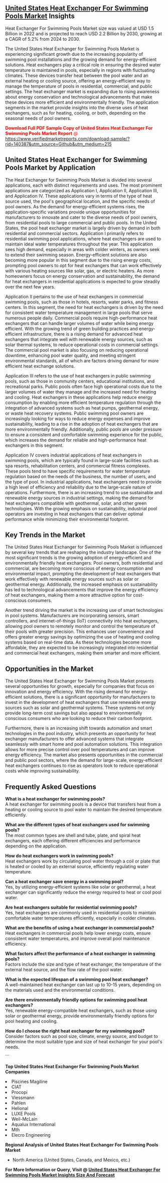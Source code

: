 <h2><a href="https://www.verifiedmarketreports.com/download-sample/?rid=140387&amp;utm_source=Github&amp;utm_medium=215" target="_blank">United States Heat Exchanger For Swimming Pools Market</a> Insights</h2><p>Heat Exchanger For Swimming Pools Market size was valued at USD 1.5 Billion in 2022 and is projected to reach USD 2.2 Billion by 2030, growing at a CAGR of 5.2% from 2024 to 2030.</p><p> <p>The United States Heat Exchanger for Swimming Pools Market is experiencing significant growth due to the increasing popularity of swimming pool installations and the growing demand for energy-efficient solutions. Heat exchangers play a critical role in ensuring the desired water temperature is maintained in pools, especially in regions with fluctuating climates. These devices transfer heat between the pool water and an external heating or cooling source, offering an energy-efficient way to manage the temperature of pools in residential, commercial, and public settings. The heat exchanger market is expanding due to rising awareness about energy conservation and technological advancements that make these devices more efficient and environmentally friendly. The application segments in the market provide insights into the diverse uses of heat exchangers, such as for heating, cooling, or both, depending on the seasonal needs of pool owners. <p><span class=""><span style="color: #ff0000;"><strong>Download Full PDF Sample Copy of United States Heat Exchanger For Swimming Pools Market Report</strong> @ </span><a href="https://www.verifiedmarketreports.com/download-sample/?rid=140387&amp;utm_source=Github&amp;utm_medium=215" target="_blank">https://www.verifiedmarketreports.com/download-sample/?rid=140387&amp;utm_source=Github&amp;utm_medium=215</a></span></p></p> <h2>United States Heat Exchanger for Swimming Pools Market by Application</h2> <p>The Heat Exchanger for Swimming Pools Market is divided into several applications, each with distinct requirements and uses. The most prominent applications are categorized as Application I, Application II, Application III, and Application IV. These applications vary in terms of the type of heat source used, the pool's geographical location, and the specific needs of pool owners. As the demand for energy-efficient systems rises, the application-specific variations provide unique opportunities for manufacturers to innovate and cater to the diverse needs of pool owners, from residential pools to large commercial and public pools. In the United States, the pool heat exchanger market is largely driven by demand in both residential and commercial sectors. Application I primarily refers to residential swimming pool applications, where heat exchangers are used to maintain ideal water temperatures throughout the year. This application sees high demand, especially in areas with colder winters, as owners seek to extend their swimming season. Energy-efficient solutions are also becoming more popular in this segment due to the rising energy costs, prompting pool owners to opt for heat exchangers that can work effectively with various heating sources like solar, gas, or electric heaters. As more homeowners focus on energy conservation and sustainability, the demand for heat exchangers in residential applications is expected to grow steadily over the next few years.</p> <p>Application II pertains to the use of heat exchangers in commercial swimming pools, such as those in hotels, resorts, water parks, and fitness centers. In this segment, the need for heat exchangers is driven by the need for consistent water temperature management in large pools that serve numerous people daily. Commercial pools require high-performance heat exchangers that can handle larger volumes of water while being energy efficient. With the growing trend of green building practices and energy-efficient infrastructure, there is a rising demand for advanced heat exchangers that integrate well with renewable energy sources, such as solar thermal systems, to reduce operational costs in commercial settings. The commercial pool market is also focusing on reducing operational downtime, enhancing pool water quality, and meeting stringent environmental standards, all of which are factors driving demand for more efficient heat exchange solutions.</p> <p>Application III refers to the use of heat exchangers in public swimming pools, such as those in community centers, educational institutions, and recreational parks. Public pools often face high operational costs due to the larger volumes of water they manage and the increased need for heating and cooling. Heat exchangers in these applications help reduce energy consumption by enabling more efficient temperature regulation through the integration of advanced systems such as heat pumps, geothermal energy, or waste heat recovery systems. Public swimming pool owners are increasingly looking for ways to reduce energy expenses and improve sustainability, leading to a rise in the adoption of heat exchangers that are more environmentally friendly. Additionally, public pools are under pressure to ensure a consistent and comfortable swimming experience for the public, which increases the demand for reliable and high-performance heat exchangers in this segment.</p> <p>Application IV covers industrial applications of heat exchangers in swimming pools, which are typically found in large-scale facilities such as spa resorts, rehabilitation centers, and commercial fitness complexes. These pools tend to have specific requirements for water temperature regulation based on the needs of the business, the number of users, and the type of pool. In industrial applications, heat exchangers need to provide a high level of efficiency and reliability due to the large-scale nature of operations. Furthermore, there is an increasing trend to use sustainable and renewable energy sources in industrial settings, making the demand for heat exchangers compatible with geothermal, solar, and other green technologies. With the growing emphasis on sustainability, industrial pool operators are investing in heat exchangers that can deliver optimal performance while minimizing their environmental footprint.</p> <h2>Key Trends in the Market</h2> <p>The United States Heat Exchanger for Swimming Pools Market is influenced by several key trends that are reshaping the industry landscape. One of the most significant trends is the growing adoption of energy-efficient and environmentally friendly heat exchangers. Pool owners, both residential and commercial, are becoming more conscious of energy consumption and environmental impact, prompting the development of heat exchangers that work effectively with renewable energy sources such as solar or geothermal energy. Additionally, the increased emphasis on sustainability has led to technological advancements that improve the energy efficiency of heat exchangers, making them a more attractive option for cost-conscious consumers.</p> <p>Another trend driving the market is the increasing use of smart technologies in pool systems. Manufacturers are incorporating sensors, smart controllers, and internet-of-things (IoT) connectivity into heat exchangers, allowing pool owners to remotely monitor and control the temperature of their pools with greater precision. This enhances user convenience and offers greater energy savings by optimizing the use of heating and cooling systems based on real-time data. As these technologies become more affordable, they are expected to be increasingly integrated into residential and commercial heat exchangers, making them smarter and more efficient.</p> <h2>Opportunities in the Market</h2> <p>The United States Heat Exchanger for Swimming Pools Market presents several opportunities for growth, especially for companies that focus on innovation and energy efficiency. With the rising demand for energy-efficient solutions, there is a significant opportunity for manufacturers to invest in the development of heat exchangers that use renewable energy sources such as solar and geothermal systems. These systems not only provide long-term cost savings but also appeal to environmentally conscious consumers who are looking to reduce their carbon footprint.</p> <p>Furthermore, there is an increasing shift towards automation and smart technologies in the pool industry, which presents an opportunity for heat exchanger manufacturers to offer advanced systems that integrate seamlessly with smart home and pool automation solutions. This integration allows for more precise control over pool temperatures and can improve energy efficiency. The market also presents opportunities in the commercial and public pool sectors, where the demand for large-scale, energy-efficient heat exchangers continues to rise as operators look to reduce operational costs while improving sustainability.</p> <h2>Frequently Asked Questions</h2> <p><strong>What is a heat exchanger for swimming pools?</strong> <br> A heat exchanger for swimming pools is a device that transfers heat from a heating or cooling source to pool water to maintain the desired temperature efficiently.</p> <p><strong>What are the different types of heat exchangers used for swimming pools?</strong> <br> The most common types are shell and tube, plate, and spiral heat exchangers, each offering different efficiencies and performance depending on the application.</p> <p><strong>How do heat exchangers work in swimming pools?</strong> <br> Heat exchangers work by circulating pool water through a coil or plate that is heated or cooled by an external source, efficiently regulating water temperature.</p> <p><strong>Can a heat exchanger save energy in a swimming pool?</strong> <br> Yes, by utilizing energy-efficient systems like solar or geothermal, a heat exchanger can significantly reduce the energy required to heat or cool pool water.</p> <p><strong>Are heat exchangers suitable for residential swimming pools?</strong> <br> Yes, heat exchangers are commonly used in residential pools to maintain comfortable water temperatures efficiently, especially in colder climates.</p> <p><strong>What are the benefits of using a heat exchanger in commercial pools?</strong> <br> Heat exchangers in commercial pools help lower energy costs, ensure consistent water temperatures, and improve overall pool maintenance efficiency.</p> <p><strong>What factors affect the performance of a heat exchanger in swimming pools?</strong> <br> Factors include the size and type of heat exchanger, the temperature of the external heat source, and the flow rate of the pool water.</p> <p><strong>What is the expected lifespan of a swimming pool heat exchanger?</strong> <br> A well-maintained heat exchanger can last up to 10-15 years, depending on the materials used and the environmental conditions.</p> <p><strong>Are there environmentally friendly options for swimming pool heat exchangers?</strong> <br> Yes, renewable energy-compatible heat exchangers, such as those using solar or geothermal energy, provide environmentally friendly options for pool heating and cooling.</p> <p><strong>How do I choose the right heat exchanger for my swimming pool?</strong> <br> Consider factors such as pool size, climate, energy source, and budget to determine the most suitable type and size of heat exchanger for your pool's needs.</p> ```</p><p><strong>Top United States Heat Exchanger For Swimming Pools Market Companies</strong></p><div data-test-id=""><p><li>Piscines Magiline</li><li> CIAT</li><li> Procopi</li><li> Viessmann</li><li> Pahlen</li><li> Helional</li><li> LUXE Pools</li><li> Weil-McLain</li><li> Aqualux International</li><li> Mth</li><li> Elecro Engineering</li></p><div><strong>Regional Analysis of&nbsp;United States Heat Exchanger For Swimming Pools Market</strong></div><ul><li dir="ltr"><p dir="ltr">North America&nbsp;(United States, Canada, and Mexico, etc.)</p></li></ul><p><strong>For More Information or Query, Visit @&nbsp;</strong><strong><a href="https://www.verifiedmarketreports.com/product/global-heat-exchanger-for-swimming-pools-market-report-2019-competitive-landscape-trends-and-opportunities/?utm_source=Github&amp;utm_medium=215" target="_blank">United States Heat Exchanger For Swimming Pools Market Insights Size And Forecast</a></strong></p></div>
